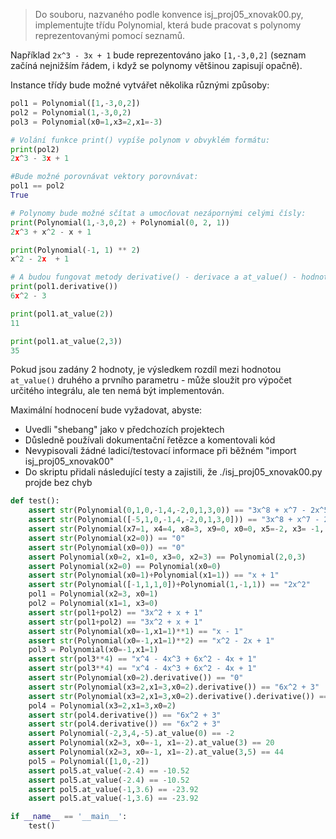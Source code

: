 > Do souboru, nazvaného podle konvence isj\_proj05\_xnovak00.py, implementujte třídu Polynomial, která bude pracovat s polynomy reprezentovanými pomocí seznamů.

Například `2x^3 - 3x + 1` bude  reprezentováno jako `[1,-3,0,2]` (seznam začíná nejnižším řádem, i když se polynomy většinou zapisují opačně).

Instance třídy bude možné vytvářet několika různými způsoby:

```python
pol1 = Polynomial([1,-3,0,2])
pol2 = Polynomial(1,-3,0,2)
pol3 = Polynomial(x0=1,x3=2,x1=-3)

# Volání funkce print() vypíše polynom v obvyklém formátu:
print(pol2)
2x^3 - 3x + 1

#Bude možné porovnávat vektory porovnávat:
pol1 == pol2
True

# Polynomy bude možné sčítat a umocňovat nezápornými celými čísly:
print(Polynomial(1,-3,0,2) + Polynomial(0, 2, 1))
2x^3 + x^2 - x + 1

print(Polynomial(-1, 1) ** 2)
x^2 - 2x  + 1

# A budou fungovat metody derivative() - derivace a at_value() - hodnota polynomu pro zadané x - obě pouze vrací výsledek, nemění samotný polynom:
print(pol1.derivative())
6x^2 - 3

print(pol1.at_value(2))
11

print(pol1.at_value(2,3))
35
```

Pokud jsou zadány 2 hodnoty, je výsledkem rozdíl mezi hodnotou `at_value()` druhého a prvního parametru - může sloužit pro výpočet určitého integrálu, ale ten nemá být implementován.

Maximální hodnocení bude vyžadovat, abyste:

- Uvedli "shebang" jako v předchozích projektech
- Důsledně používali dokumentační řetězce a komentovali kód
- Nevypisovali žádné ladicí/testovací informace při běžném "import isj\_proj05\_xnovak00"
- Do skriptu přidali následující testy a zajistili, že ./isj\_proj05\_xnovak00.py projde bez chyb

```python
def test():
    assert str(Polynomial(0,1,0,-1,4,-2,0,1,3,0)) == "3x^8 + x^7 - 2x^5 + 4x^4 - x^3 + x"
    assert str(Polynomial([-5,1,0,-1,4,-2,0,1,3,0])) == "3x^8 + x^7 - 2x^5 + 4x^4 - x^3 + x - 5"
    assert str(Polynomial(x7=1, x4=4, x8=3, x9=0, x0=0, x5=-2, x3= -1, x1=1)) == "3x^8 + x^7 - 2x^5 + 4x^4 - x^3 + x"
    assert str(Polynomial(x2=0)) == "0"
    assert str(Polynomial(x0=0)) == "0"
    assert Polynomial(x0=2, x1=0, x3=0, x2=3) == Polynomial(2,0,3)
    assert Polynomial(x2=0) == Polynomial(x0=0)
    assert str(Polynomial(x0=1)+Polynomial(x1=1)) == "x + 1"
    assert str(Polynomial([-1,1,1,0])+Polynomial(1,-1,1)) == "2x^2"
    pol1 = Polynomial(x2=3, x0=1)
    pol2 = Polynomial(x1=1, x3=0)
    assert str(pol1+pol2) == "3x^2 + x + 1"
    assert str(pol1+pol2) == "3x^2 + x + 1"
    assert str(Polynomial(x0=-1,x1=1)**1) == "x - 1"
    assert str(Polynomial(x0=-1,x1=1)**2) == "x^2 - 2x + 1"
    pol3 = Polynomial(x0=-1,x1=1)
    assert str(pol3**4) == "x^4 - 4x^3 + 6x^2 - 4x + 1"
    assert str(pol3**4) == "x^4 - 4x^3 + 6x^2 - 4x + 1"
    assert str(Polynomial(x0=2).derivative()) == "0"
    assert str(Polynomial(x3=2,x1=3,x0=2).derivative()) == "6x^2 + 3"
    assert str(Polynomial(x3=2,x1=3,x0=2).derivative().derivative()) == "12x"
    pol4 = Polynomial(x3=2,x1=3,x0=2)
    assert str(pol4.derivative()) == "6x^2 + 3"
    assert str(pol4.derivative()) == "6x^2 + 3"
    assert Polynomial(-2,3,4,-5).at_value(0) == -2
    assert Polynomial(x2=3, x0=-1, x1=-2).at_value(3) == 20
    assert Polynomial(x2=3, x0=-1, x1=-2).at_value(3,5) == 44
    pol5 = Polynomial([1,0,-2])
    assert pol5.at_value(-2.4) == -10.52
    assert pol5.at_value(-2.4) == -10.52
    assert pol5.at_value(-1,3.6) == -23.92
    assert pol5.at_value(-1,3.6) == -23.92

if __name__ == '__main__':
    test()
```
